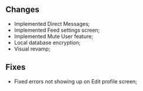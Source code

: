 ## Changes
- Implemented Direct Messages;
- Implemented Feed settings screen;
- Implemented Mute User feature;
- Local database encryption;
- Visual revamp;

## Fixes
- Fixed errors not showing up on Edit profile screen;